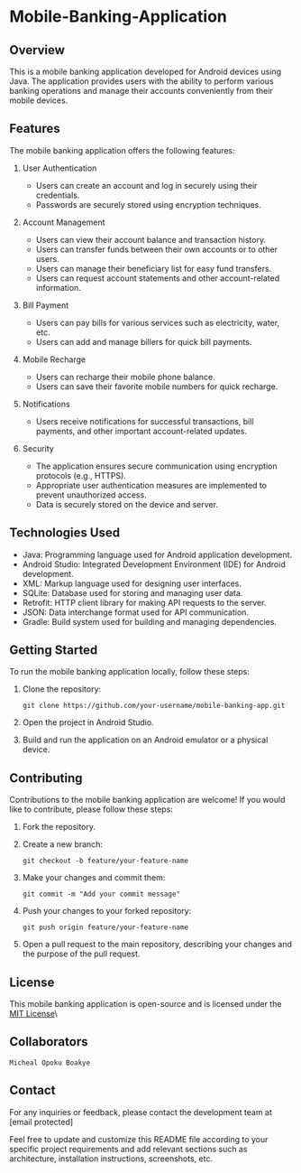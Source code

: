 # Mobile-Banking-Application


## Overview
This is a mobile banking application developed for Android devices using Java. The application provides users with the ability to perform various banking operations and manage their accounts conveniently from their mobile devices.

## Features
The mobile banking application offers the following features:

1. User Authentication
   - Users can create an account and log in securely using their credentials.
   - Passwords are securely stored using encryption techniques.

2. Account Management
   - Users can view their account balance and transaction history.
   - Users can transfer funds between their own accounts or to other users.
   - Users can manage their beneficiary list for easy fund transfers.
   - Users can request account statements and other account-related information.

3. Bill Payment
   - Users can pay bills for various services such as electricity, water, etc.
   - Users can add and manage billers for quick bill payments.

4. Mobile Recharge
   - Users can recharge their mobile phone balance.
   - Users can save their favorite mobile numbers for quick recharge.

5. Notifications
   - Users receive notifications for successful transactions, bill payments, and other important account-related updates.

6. Security
   - The application ensures secure communication using encryption protocols (e.g., HTTPS).
   - Appropriate user authentication measures are implemented to prevent unauthorized access.
   - Data is securely stored on the device and server.

## Technologies Used

- Java: Programming language used for Android application development.
- Android Studio: Integrated Development Environment (IDE) for Android development.
- XML: Markup language used for designing user interfaces.
- SQLite: Database used for storing and managing user data.
- Retrofit: HTTP client library for making API requests to the server.
- JSON: Data interchange format used for API communication.
- Gradle: Build system used for building and managing dependencies.

## Getting Started
To run the mobile banking application locally, follow these steps:

1. Clone the repository:
   ```shell
   git clone https://github.com/your-username/mobile-banking-app.git
   ```

2. Open the project in Android Studio.

3. Build and run the application on an Android emulator or a physical device.

## Contributing
Contributions to the mobile banking application are welcome! If you would like to contribute, please follow these steps:

1. Fork the repository.

2. Create a new branch:
   ```shell
   git checkout -b feature/your-feature-name
   ```

3. Make your changes and commit them:
   ```shell
   git commit -m "Add your commit message"
   ```

4. Push your changes to your forked repository:
   ```shell
   git push origin feature/your-feature-name
   ```

5. Open a pull request to the main repository, describing your changes and the purpose of the pull request.

## License
This mobile banking application is open-source and is licensed under the [MIT License](LICENSE)\\

## Collaborators

    Micheal Opoku Boakye



## Contact
For any inquiries or feedback, please contact the development team at [email protected]

Feel free to update and customize this README file according to your specific project requirements and add relevant sections such as architecture, installation instructions, screenshots, etc.
